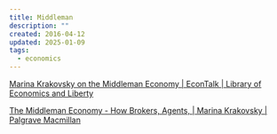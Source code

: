 ```yaml
---
title: Middleman
description: ""
created: 2016-04-12
updated: 2025-01-09
tags:
  - economics
---
```


[Marina Krakovsky on the Middleman Economy | EconTalk | Library of Economics and Liberty](http://www.econtalk.org/archives/2016/03/marina_krakovsk.html)

[The Middleman Economy - How Brokers, Agents, | Marina Krakovsky | Palgrave Macmillan](http://www.palgrave.com/us/book/9781137530196)
